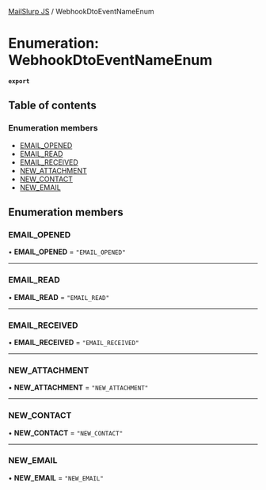 [MailSlurp JS](../README.md) / WebhookDtoEventNameEnum

# Enumeration: WebhookDtoEventNameEnum

**`export`**

## Table of contents

### Enumeration members

- [EMAIL\_OPENED](WebhookDtoEventNameEnum.md#email_opened)
- [EMAIL\_READ](WebhookDtoEventNameEnum.md#email_read)
- [EMAIL\_RECEIVED](WebhookDtoEventNameEnum.md#email_received)
- [NEW\_ATTACHMENT](WebhookDtoEventNameEnum.md#new_attachment)
- [NEW\_CONTACT](WebhookDtoEventNameEnum.md#new_contact)
- [NEW\_EMAIL](WebhookDtoEventNameEnum.md#new_email)

## Enumeration members

### EMAIL\_OPENED

• **EMAIL\_OPENED** = `"EMAIL_OPENED"`

___

### EMAIL\_READ

• **EMAIL\_READ** = `"EMAIL_READ"`

___

### EMAIL\_RECEIVED

• **EMAIL\_RECEIVED** = `"EMAIL_RECEIVED"`

___

### NEW\_ATTACHMENT

• **NEW\_ATTACHMENT** = `"NEW_ATTACHMENT"`

___

### NEW\_CONTACT

• **NEW\_CONTACT** = `"NEW_CONTACT"`

___

### NEW\_EMAIL

• **NEW\_EMAIL** = `"NEW_EMAIL"`
